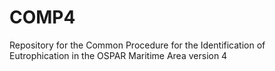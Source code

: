 # COMP4
Repository for the Common Procedure for the Identification of Eutrophication in the OSPAR Maritime Area version 4
